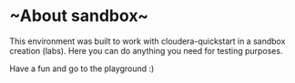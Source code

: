 # ~About sandbox~

This environment was built to work with cloudera-quickstart in a sandbox creation (labs). Here you can do anything you need for testing purposes.

Have a fun and go to the playground :)